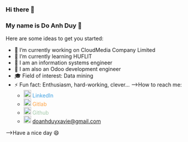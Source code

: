 ### Hi there 👋
### My name is Do Anh Duy 💙

Here are some ideas to get you started:

- 🔭 I’m currently working on CloudMedia Company Limited
- 🌱 I’m currently learning HUFLIT
- 👯 I am an information systems engineer
- 🤔 I am also an Odoo development engineer
- 🎓 Field of interest: Data mining
- ⚡ Fun fact: Enthusiasm, hard-working, clever...
-->How to reach me:
   * <a href="https://www.linkedin.com/in/xavie-do14" target="_blank" style="color: #40A2E3; text-decoration: none;">
      <img width="20" height="20" src="https://img.icons8.com/doodle/24/linkedin--v2.png" alt="linkedin--v2"/>
         LinkedIn
      </a>
   * <a href="https://gitlab.com/Saint1411" target="_blank" style="color: #FFA447; text-decoration: none;">
      <img width="20" height="20" src="https://img.icons8.com/color/30/gitlab.png" alt="gitlab"/>
         Gitlab
      </a>
   * <a href="https://github.com/Saint1411" target="_blank" style="color: #A3C9AA; text-decoration: none;">
      <img width="20" height="20" src="https://img.icons8.com/nolan/24/github.png" alt="github"/>
         Github
      </a>
   * <img width="20" height="20" src="https://img.icons8.com/doodle/48/apple-mail.png" alt="apple-mail"/> doanhduyxavie@gmail.com


-->Have a nice day 😄
